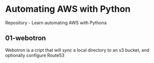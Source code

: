 # Automating AWS with Python
Repository - Learn automating AWS with Pythona

## 01-webotron

Webotron is a cript that will sync a local directory to an s3 bucket, and optionally configure Route53
